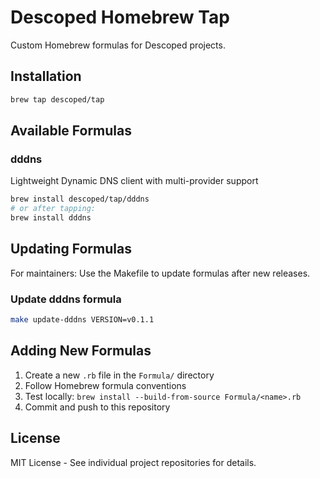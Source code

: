 # Descoped Homebrew Tap

Custom Homebrew formulas for Descoped projects.

## Installation

```bash
brew tap descoped/tap
```

## Available Formulas

### dddns
Lightweight Dynamic DNS client with multi-provider support

```bash
brew install descoped/tap/dddns
# or after tapping:
brew install dddns
```

## Updating Formulas

For maintainers: Use the Makefile to update formulas after new releases.

### Update dddns formula
```bash
make update-dddns VERSION=v0.1.1
```

## Adding New Formulas

1. Create a new `.rb` file in the `Formula/` directory
2. Follow Homebrew formula conventions
3. Test locally: `brew install --build-from-source Formula/<name>.rb`
4. Commit and push to this repository

## License

MIT License - See individual project repositories for details.
